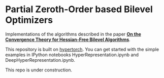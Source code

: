 # Partial Zeroth-Order based Bilevel Optimizers
Implementations of the algorithms described in the paper [**On the Convergence Theory for Hessian-Free Bilevel Algorithms**](https://arxiv.org/abs/2110.07004). 

This repository is built on [hypertorch](https://github.com/prolearner/hypertorch). 
You can get started with the simple examples in IPython notebooks HyperRepresentation.ipynb and DeepHyperRepresentation.ipynb. 

This repo is under construction. 
